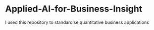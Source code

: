# Applied-AI-for-Business-Insight
I used this repository to standardise quantitative business applications
